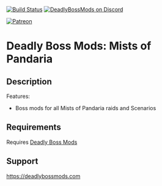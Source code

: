 [![Build Status](https://travis-ci.org/DeadlyBossMods/DBM-MoP.svg?branch=master)](https://travis-ci.org/DeadlyBossMods/DBM-MoP)
[![DeadlyBossMods on Discord](https://img.shields.io/badge/discord-DeadlyBossMods-738bd7.svg?style=flat)](https://discord.gg/DeadlyBossMods) 

[![Patreon](https://media.forgecdn.net/attachments/76/25/patreon-medium-button.png)](https://www.patreon.com/deadlybossmods)

Deadly Boss Mods: Mists of Pandaria
===================================

Description
-----------
Features:
* Boss mods for all Mists of Pandaria raids and Scenarios

Requirements
------------
Requires [Deadly Boss Mods](https://curseforge.com/wow/addons/deadly-boss-mods)

Support
-------
https://deadlybossmods.com